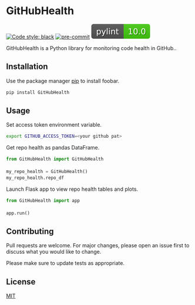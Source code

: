 # GitHubHealth

[![Code style: black](https://img.shields.io/badge/code%20style-black-000000.svg)](https://github.com/psf/black)
[![pre-commit](https://img.shields.io/badge/pre--commit-enabled-brightgreen?logo=pre-commit&logoColor=white)](https://github.com/pre-commit/pre-commit)
[![pylint](https://github.com/ckear1989/github/blob/dev/data/pylint.svg)](https://github.com/jongracecox/anybadge)

GitHubHealth is a Python library for monitoring code health in GitHub..

## Installation

Use the package manager [pip](https://pip.pypa.io/en/stable/) to install foobar.

```bash
pip install GitHubHealth
```

## Usage
Set access token environment variable.
```bash
export GITHUB_ACCESS_TOKEN=<your github pat>
```


Get repo health as pandas DataFrame.
```python
from GitHubHealth import GitHubHealth

my_repo_health = GitHubHealth()
my_repo_health.repo_df
```

Launch Flask app to view repo health tables and plots.
```python
from GitHubHealth import app

app.run()
```

## Contributing
Pull requests are welcome. For major changes, please open an issue first to discuss what you would like to change.

Please make sure to update tests as appropriate.

## License
[MIT](https://choosealicense.com/licenses/mit/)
